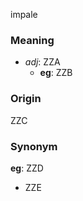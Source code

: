 impale
### Meaning
+ _adj_: ZZA
    + __eg__: ZZB

### Origin

ZZC

### Synonym

__eg__: ZZD

+ ZZE


